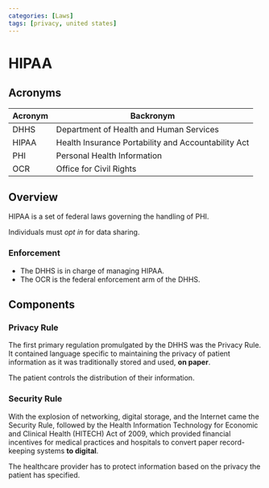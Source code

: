 ```yaml
---
categories: [Laws]
tags: [privacy, united states]
---
```


# HIPAA

## Acronyms

| Acronym | Backronym |
| - | - |
| DHHS | Department of Health and Human Services |
| HIPAA | Health Insurance Portability and Accountability Act |
| PHI | Personal Health Information |
| OCR | Office for Civil Rights |

## Overview

HIPAA is a set of federal laws governing the handling of PHI.

Individuals must *opt in* for data sharing.

### Enforcement

- The DHHS is in charge of managing HIPAA.
- The OCR is the federal enforcement arm of the DHHS.

## Components

### Privacy Rule

The first primary regulation promulgated by the DHHS was the Privacy Rule. It contained language specific to maintaining the privacy of patient information as it was traditionally stored and used, **on paper**.

The patient controls the distribution of their information.

### Security Rule

With the explosion of networking, digital storage, and the Internet came the Security Rule, followed by the Health Information Technology for Economic and Clinical Health (HITECH) Act of 2009, which provided financial incentives for medical practices and hospitals to convert paper record-keeping systems **to digital**.

The healthcare provider has to protect information based on the privacy the patient has specified.
